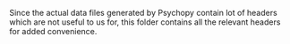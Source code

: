 Since the actual data files generated by Psychopy contain lot of headers which are not useful to us for, this folder contains all the relevant headers for added convenience.

